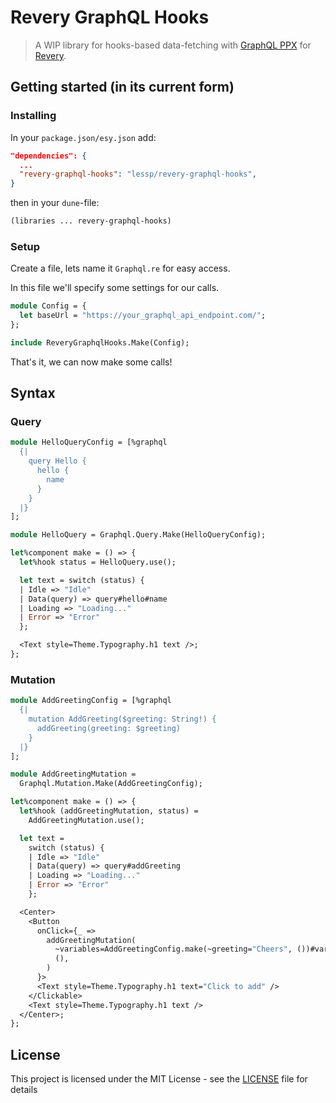 # Revery GraphQL Hooks

> A WIP library for hooks-based data-fetching with [GraphQL PPX](https://github.com/baransu/graphql_ppx_re) for [Revery](https://github.com/revery-ui/revery).

## Getting started (in its current form)

### Installing

In your `package.json/esy.json` add:

```json
"dependencies": {
  ...
  "revery-graphql-hooks": "lessp/revery-graphql-hooks",
}
```

then in your `dune`-file:

```lisp
(libraries ... revery-graphql-hooks)
```

### Setup

Create a file, lets name it `Graphql.re` for easy access.

In this file we'll specify some settings for our calls.

```ocaml
module Config = {
  let baseUrl = "https://your_graphql_api_endpoint.com/";
};

include ReveryGraphqlHooks.Make(Config);
```

That's it, we can now make some calls!

## Syntax

### Query

```ocaml
module HelloQueryConfig = [%graphql
  {|
    query Hello {
      hello {
        name
      }
    }
  |}
];

module HelloQuery = Graphql.Query.Make(HelloQueryConfig);

let%component make = () => {
  let%hook status = HelloQuery.use();

  let text = switch (status) {
  | Idle => "Idle"
  | Data(query) => query#hello#name
  | Loading => "Loading..."
  | Error => "Error"
  };

  <Text style=Theme.Typography.h1 text />;
};
```

### Mutation

```ocaml
module AddGreetingConfig = [%graphql
  {|
    mutation AddGreeting($greeting: String!) {
      addGreeting(greeting: $greeting)
    }
  |}
];

module AddGreetingMutation =
  Graphql.Mutation.Make(AddGreetingConfig);

let%component make = () => {
  let%hook (addGreetingMutation, status) =
    AddGreetingMutation.use();

  let text =
    switch (status) {
    | Idle => "Idle"
    | Data(query) => query#addGreeting
    | Loading => "Loading..."
    | Error => "Error"
    };

  <Center>
    <Button
      onClick={_ =>
        addGreetingMutation(
          ~variables=AddGreetingConfig.make(~greeting="Cheers", ())#variables,
          (),
        )
      }>
      <Text style=Theme.Typography.h1 text="Click to add" />
    </Clickable>
    <Text style=Theme.Typography.h1 text />
  </Center>;
};
```

## License

This project is licensed under the MIT License - see the [LICENSE](./LICENSE) file for details
